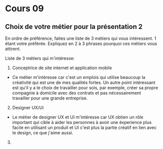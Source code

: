 # Cours 09 
## Choix de votre métier pour la présentation 2
En ordre de préférence, faites une liste de 3 métiers qui vous intéressent. 1 étant votre préférée. Expliquez en 2 à 3 phrases pourquoi ces métiers vous attirent. 

Liste de 3 métiers qui m'intéresse:
1. Conceptrice de site internet et application mobile
- Ce métier m'intéresse car c'est un emplois qui utilise beaucoup la créativité qui est une de mes qualités fortes. Un autre point intéressant est qu'il y a le choix de travailler pour sois, par exemple, créer sa propre compagnie à domicile avec des contrats et pas nécessairement travailler pour une grande entreprise.

2. Designer UX/Ui
- Le métier de designer UX et UI m'intéresse car UX obtien un rôle important qui cible à aider les personnes à avoir une éxperience plus facile en utilisant un produit et UI c'est plus la partie créatif en lien avec le design, ce que j'aime aussi.

3.




